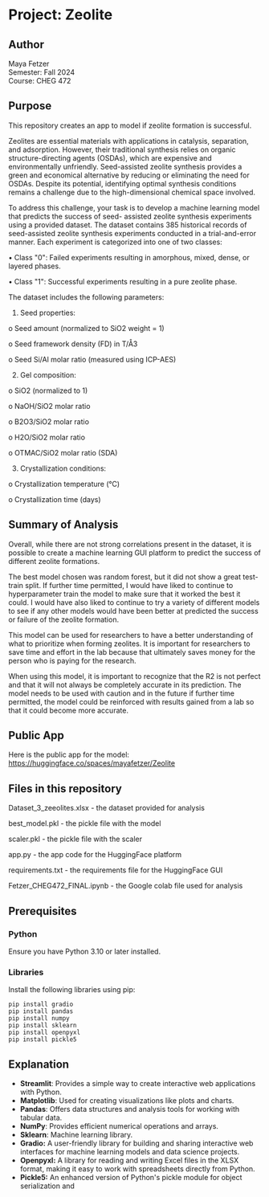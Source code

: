 # Project: Zeolite

## Author
Maya Fetzer  
Semester: Fall 2024  
Course: CHEG 472  

## Purpose
This repository creates an app to model if zeolite formation is successful.

Zeolites are essential materials with applications in catalysis, separation, and adsorption. However, their
traditional synthesis relies on organic structure-directing agents (OSDAs), which are expensive and
environmentally unfriendly. Seed-assisted zeolite synthesis provides a green and economical alternative by
reducing or eliminating the need for OSDAs. Despite its potential, identifying optimal synthesis conditions
remains a challenge due to the high-dimensional chemical space involved.

To address this challenge, your task is to develop a machine learning model that predicts the success of seed-
assisted zeolite synthesis experiments using a provided dataset. The dataset contains 385 historical records of seed-assisted zeolite synthesis experiments conducted in a trial-and-error manner. Each experiment is
categorized into one of two classes:

• Class "0": Failed experiments resulting in amorphous, mixed, dense, or layered phases.

• Class "1": Successful experiments resulting in a pure zeolite phase.

The dataset includes the following parameters:

1. Seed properties:
   
o Seed amount (normalized to SiO2 weight = 1)

o Seed framework density (FD) in T/Å3

o Seed Si/Al molar ratio (measured using ICP-AES)

2. Gel composition:
   
o SiO2 (normalized to 1)

o NaOH/SiO2 molar ratio

o B2O3/SiO2 molar ratio

o H2O/SiO2 molar ratio

o OTMAC/SiO2 molar ratio (SDA)

3. Crystallization conditions:
   
o Crystallization temperature (°C)

o Crystallization time (days)

## Summary of Analysis

Overall, while there are not strong correlations present in the dataset, it is possible to create a machine learning GUI platform to predict the success of different zeolite formations. 

The best model chosen was random forest, but it did not show a great test-train split. If further time permitted, I would have liked to continue to hyperparameter train the model to make sure that it worked the best it could. I would have also liked to continue to try a variety of different models to see if any other models would have been better at predicted the success or failure of the zeolite formation.

This model can be used for researchers to have a better understanding of what to prioritize when forming zeolites. It is important for researchers to save time and effort in the lab because that ultimately saves money for the person who is paying for the research.

When using this model, it is important to recognize that the R2 is not perfect and that it will not always be completely accurate in its prediction. The model needs to be used with caution and in the future if further time permitted, the model could be reinforced with results gained from a lab so that it could become more accurate. 

## Public App
Here is the public app for the model: https://huggingface.co/spaces/mayafetzer/Zeolite

## Files in this repository

Dataset_3_zeeolites.xlsx - the dataset provided for analysis

best_model.pkl - the pickle file with the model

scaler.pkl - the pickle file with the scaler

app.py - the app code for the HuggingFace platform

requirements.txt - the requirements file for the HuggingFace GUI

Fetzer_CHEG472_FINAL.ipynb - the Google colab file used for analysis


## Prerequisites

### Python
Ensure you have Python 3.10 or later installed.

### Libraries
Install the following libraries using pip:

```
pip install gradio
pip install pandas
pip install numpy
pip install sklearn
pip install openpyxl
pip install pickle5
```

## Explanation

- **Streamlit**: Provides a simple way to create interactive web applications with Python.
- **Matplotlib**: Used for creating visualizations like plots and charts.
- **Pandas**: Offers data structures and analysis tools for working with tabular data.
- **NumPy**: Provides efficient numerical operations and arrays.
- **Sklearn**: Machine learning library.
- **Gradio:** A user-friendly library for building and sharing interactive web interfaces for machine learning models and data science projects.
- **Openpyxl:** A library for reading and writing Excel files in the XLSX format, making it easy to work with spreadsheets directly from Python.
- **Pickle5:** An enhanced version of Python's pickle module for object serialization and

